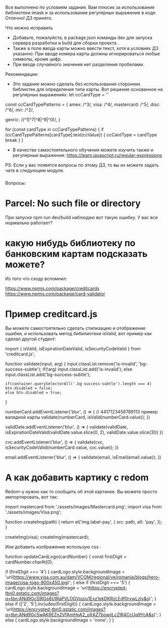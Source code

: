 Все выполнено по условиям задания. Вам плюсик за использование библиотеки imask и за использование регулярных выражение в коде. Отлично! ДЗ принято.

Что можно исправить
- Добавьте, пожалуйста, в package.json команды dev для запуска сервера разработки и build для сборки проекта .
- Также в поле ввода карты можно ввести текст, хотя в условиях ДЗ указанно:
При вводе номера карты должны игнорироваться любые символы, кроме цифр.
- При вводе случайного значения нет разделения пробелами.


Рекомендации:
- Это задание можно сделать без использования сторонних библиотек для определения типа карты. Вот решение основанное на регулярных выражениях:
let ccCardType = ''

const ccCardTypePatterns = {
  amex: /^3/,
  visa: /^4/,
  mastercard: /^5/,
  disc: /^6/,
  mir: /^2/,

  genric: /(^1|^7|^8|^9|^0)/,
}

for (const cardType in ccCardTypePatterns) {
  if (ccCardTypePatterns[cardType].test(ccValue)) {
    ccCardType = cardType
    break
  }
}


- В качестве самостоятельного обучения можете изучить также и регулярные выражения:
https://learn.javascript.ru/regular-expressions

PS: Если у вас появятся вопросы по этому ДЗ, то вы их можете задать чате в следующем модуле.


###
Вопросы:

# Parcel: No such file or directory
При запуске npm run dev/build  наблюдаю вот такую ошибку. У вас все нормально работает?


# какую нибудь библиотеку по банковским картам подсказать можете?
Из того что сходу вспомнил:

https://www.npmjs.com/package/creditcards
https://www.npmjs.com/package/card-validator

# Пример creditcard.js
Вы можете самостоятельно сделать стилизацию и отображение ошибки, и использовать метод бибилиотеки isValid, вот пример как сделал другой студент:

import { isValid, isExpirationDateValid, isSecurityCodeValid } from 'creditcard.js';

function validate(input, arg) {
    input.classList.remove('is-invalid', 'bg-success-subtle');
    if(!arg) input.classList.add('is-invalid');
    else input.classList.add('bg-success-subtle');

    if(container.querySelectorAll('.bg-success-subtle').length === 4) btn.disabled = false;
    else btn.disabled = true;
  }


  numberCard.addEventListener('blur', () => {
    // 4417123456789113 пример валидной карты
    validate(numberCard, isValid(numberCard.value));
  })

  validDate.addEventListener('blur', () => {
    validate(validDate, isExpirationDateValid(validDate.value.slice(0, 2), validDate.value.slice(3)))
  })

  cvc.addEventListener('blur', () => {
    validate(cvc, isSecurityCodeValid(numberCard.value, cvc.value));
  })

  email.addEventListener('blur', () => {
    validate(email, isEmail(email.value));
  })


# А как добавить картику с redom
Redom-у нужно как то сообщить об этой картинке. Вы можете просто импортировать, вот так:

import mastercard from './assets/images/Mastercard.png';
import visa from './assets/images/Visa.png';

function createImg(path) {
  return el('img.label-pay', {
    src: path,
    alt: 'pay',
  });
}

createImg(visa);
createImg(mastercard);


Или добавить изображение использую css :

function updateCardLogo(cardNumber) {
  const firstDigit = cardNumber.charAt(0);

  if (firstDigit === '4') {
    cardLogo.style.backgroundImage = 'url(https://www.visa.com.au/dam/VCOM/regional/ve/romania/blogs/hero-image/visa-logo-800x450.jpg)';
  } else if (firstDigit === '5') {
    cardLogo.style.backgroundImage = 'url(https://encrypted-tbn0.gstatic.com/images?q=tbn:ANd9GcS9IGs6UWaPVLOGVpziu1Exz1ekDKRzLEdf0rxwLzly&s)';
  } else if (['2', '5'].includes(firstDigit)) {
    cardLogo.style.backgroundImage = 'url(https://encrypted-tbn0.gstatic.com/images?q=tbn:ANd9GcSwAK6EZn2VfAmHpA2_oXAZ7bowiiLcZlR4CcUq9YcA&s)';
  } else {
    cardLogo.style.backgroundImage = 'none';
  }
}
